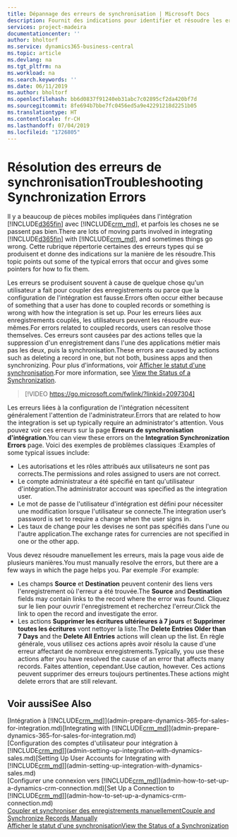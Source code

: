 ```yaml
---
title: Dépannage des erreurs de synchronisation | Microsoft Docs
description: Fournit des indications pour identifier et résoudre les erreurs de synchronisation.
services: project-madeira
documentationcenter: ''
author: bholtorf
ms.service: dynamics365-business-central
ms.topic: article
ms.devlang: na
ms.tgt_pltfrm: na
ms.workload: na
ms.search.keywords: ''
ms.date: 06/11/2019
ms.author: bholtorf
ms.openlocfilehash: bb6d0837f91240eb31abc7c02895cf2da420bf7d
ms.sourcegitcommit: 8fe694b7bbe7fc0456ed5a9e42291218d2251b05
ms.translationtype: HT
ms.contentlocale: fr-CH
ms.lasthandoff: 07/04/2019
ms.locfileid: "1726805"
---
```

# <a name="troubleshooting-synchronization-errors"></a><span data-ttu-id="d83ce-103">Résolution des erreurs de synchronisation</span><span class="sxs-lookup"><span data-stu-id="d83ce-103">Troubleshooting Synchronization Errors</span></span>
<span data-ttu-id="d83ce-104">Il y a beaucoup de pièces mobiles impliquées dans l'intégration [!INCLUDE[d365fin](includes/d365fin_md.md)] avec [!INCLUDE[crm_md](includes/crm_md.md)], et parfois les choses ne se passent pas bien.</span><span class="sxs-lookup"><span data-stu-id="d83ce-104">There are lots of moving parts involved in integrating [!INCLUDE[d365fin](includes/d365fin_md.md)] with [!INCLUDE[crm_md](includes/crm_md.md)], and sometimes things go wrong.</span></span> <span data-ttu-id="d83ce-105">Cette rubrique répertorie certaines des erreurs types qui se produisent et donne des indications sur la manière de les résoudre.</span><span class="sxs-lookup"><span data-stu-id="d83ce-105">This topic points out some of the typical errors that occur and gives some pointers for how to fix them.</span></span>

<span data-ttu-id="d83ce-106">Les erreurs se produisent souvent à cause de quelque chose qu'un utilisateur a fait pour coupler des enregistrements ou parce que la configuration de l'intégration est fausse.</span><span class="sxs-lookup"><span data-stu-id="d83ce-106">Errors often occur either because of something that a user has done to coupled records or something is wrong with how the integration is set up.</span></span> <span data-ttu-id="d83ce-107">Pour les erreurs liées aux enregistrements couplés, les utilisateurs peuvent les résoudre eux-mêmes.</span><span class="sxs-lookup"><span data-stu-id="d83ce-107">For errors related to coupled records, users can resolve those themselves.</span></span> <span data-ttu-id="d83ce-108">Ces erreurs sont causées par des actions telles que la suppression d'un enregistrement dans l'une des applications métier mais pas les deux, puis la synchronisation.</span><span class="sxs-lookup"><span data-stu-id="d83ce-108">These errors are caused by actions such as deleting a record in one, but not both, business apps and then synchronizing.</span></span> <span data-ttu-id="d83ce-109">Pour plus d'informations, voir [Afficher le statut d'une synchronisation](admin-how-to-view-synchronization-status.md).</span><span class="sxs-lookup"><span data-stu-id="d83ce-109">For more information, see [View the Status of a Synchronization](admin-how-to-view-synchronization-status.md).</span></span>

> [!VIDEO https://go.microsoft.com/fwlink/?linkid=2097304]

<span data-ttu-id="d83ce-110">Les erreurs liées à la configuration de l'intégration nécessitent généralement l'attention de l'administrateur.</span><span class="sxs-lookup"><span data-stu-id="d83ce-110">Errors that are related to how the integration is set up typically require an administrator's attention.</span></span> <span data-ttu-id="d83ce-111">Vous pouvez voir ces erreurs sur la page **Erreurs de synchronisation d'intégration**.</span><span class="sxs-lookup"><span data-stu-id="d83ce-111">You can view these errors on the **Integration Synchronization Errors** page.</span></span> <span data-ttu-id="d83ce-112">Voici des exemples de problèmes classiques :</span><span class="sxs-lookup"><span data-stu-id="d83ce-112">Examples of some typical issues include:</span></span>  
  
* <span data-ttu-id="d83ce-113">Les autorisations et les rôles attribués aux utilisateurs ne sont pas corrects.</span><span class="sxs-lookup"><span data-stu-id="d83ce-113">The permissions and roles assigned to users are not correct.</span></span>  
* <span data-ttu-id="d83ce-114">Le compte administrateur a été spécifié en tant qu'utilisateur d'intégration.</span><span class="sxs-lookup"><span data-stu-id="d83ce-114">The administrator account was specified as the integration user.</span></span>  
* <span data-ttu-id="d83ce-115">Le mot de passe de l'utilisateur d'intégration est défini pour nécessiter une modification lorsque l'utilisateur se connecte.</span><span class="sxs-lookup"><span data-stu-id="d83ce-115">The integration user’s password is set to require a change when the user signs in.</span></span>  
* <span data-ttu-id="d83ce-116">Les taux de change pour les devises ne sont pas spécifiés dans l'une ou l'autre application.</span><span class="sxs-lookup"><span data-stu-id="d83ce-116">The exchange rates for currencies are not specified in one or the other app.</span></span>  
  
<span data-ttu-id="d83ce-117">Vous devez résoudre manuellement les erreurs, mais la page vous aide de plusieurs manières.</span><span class="sxs-lookup"><span data-stu-id="d83ce-117">You must manually resolve the errors, but there are a few ways in which the page helps you.</span></span> <span data-ttu-id="d83ce-118">Par exemple :</span><span class="sxs-lookup"><span data-stu-id="d83ce-118">For example:</span></span>  

* <span data-ttu-id="d83ce-119">Les champs **Source** et **Destination** peuvent contenir des liens vers l'enregistrement où l'erreur a été trouvée.</span><span class="sxs-lookup"><span data-stu-id="d83ce-119">The **Source** and **Destination** fields may contain links to the record where the error was found.</span></span> <span data-ttu-id="d83ce-120">Cliquez sur le lien pour ouvrir l'enregistrement et recherchez l'erreur.</span><span class="sxs-lookup"><span data-stu-id="d83ce-120">Click the link to open the record and investigate the error.</span></span>  
* <span data-ttu-id="d83ce-121">Les actions **Supprimer les écritures ultérieures à 7 jours** et **Supprimer toutes les écritures** vont nettoyer la liste.</span><span class="sxs-lookup"><span data-stu-id="d83ce-121">The **Delete Entries Older than 7 Days** and the **Delete All Entries** actions will clean up the list.</span></span> <span data-ttu-id="d83ce-122">En règle générale, vous utilisez ces actions après avoir résolu la cause d'une erreur affectant de nombreux enregistrements.</span><span class="sxs-lookup"><span data-stu-id="d83ce-122">Typically, you use these actions after you have resolved the cause of an error that affects many records.</span></span> <span data-ttu-id="d83ce-123">Faites attention, cependant.</span><span class="sxs-lookup"><span data-stu-id="d83ce-123">Use caution, however.</span></span> <span data-ttu-id="d83ce-124">Ces actions peuvent supprimer des erreurs toujours pertinentes.</span><span class="sxs-lookup"><span data-stu-id="d83ce-124">These actions might delete errors that are still relevant.</span></span>

## <a name="see-also"></a><span data-ttu-id="d83ce-125">Voir aussi</span><span class="sxs-lookup"><span data-stu-id="d83ce-125">See Also</span></span>
<span data-ttu-id="d83ce-126">[Intégration à [!INCLUDE[crm_md](includes/crm_md.md)]](admin-prepare-dynamics-365-for-sales-for-integration.md)</span><span class="sxs-lookup"><span data-stu-id="d83ce-126">[Integrating with [!INCLUDE[crm_md](includes/crm_md.md)]](admin-prepare-dynamics-365-for-sales-for-integration.md)</span></span>  
<span data-ttu-id="d83ce-127">[Configuration des comptes d'utilisateur pour intégration à [!INCLUDE[crm_md](includes/crm_md.md)]](admin-setting-up-integration-with-dynamics-sales.md)</span><span class="sxs-lookup"><span data-stu-id="d83ce-127">[Setting Up User Accounts for Integrating with [!INCLUDE[crm_md](includes/crm_md.md)]](admin-setting-up-integration-with-dynamics-sales.md)</span></span>  
<span data-ttu-id="d83ce-128">[Configurer une connexion vers [!INCLUDE[crm_md](includes/crm_md.md)]](admin-how-to-set-up-a-dynamics-crm-connection.md)</span><span class="sxs-lookup"><span data-stu-id="d83ce-128">[Set Up a Connection to [!INCLUDE[crm_md](includes/crm_md.md)]](admin-how-to-set-up-a-dynamics-crm-connection.md)</span></span>  
[<span data-ttu-id="d83ce-129">Coupler et synchroniser des enregistrements manuellement</span><span class="sxs-lookup"><span data-stu-id="d83ce-129">Couple and Synchronize Records Manually</span></span>](admin-how-to-couple-and-synchronize-records-manually.md)  
[<span data-ttu-id="d83ce-130">Afficher le statut d'une synchronisation</span><span class="sxs-lookup"><span data-stu-id="d83ce-130">View the Status of a Synchronization</span></span>](admin-how-to-view-synchronization-status.md)  